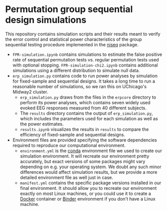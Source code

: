 # Permutation group sequential design simulations

This repository contains simulation scripts and their results meant to verify the error control and statistical power characteristics of the group sequential testing procedure implemented in the [niseq](https://github.com/john-veillette/niseq) package. 

* `FPR-simulation.ipynb` contains simulations to estimate the false positive rate of sequential permutation tests vs. regular permutation tests used with optional stopping. `FPR-simulation-chi2.ipynb` contains additional simulations using a different distribution to simulate null data.
* `erp_simulation.py` contains code to run power analyses by simulation for fixed-sample and sequential designs. It takes a long time to run a reasonable number of simulations, so we ran this on UChicago's Midway2 cluster.
  * `erp_simulation.py` draws from the files in the `erpcore` directory to perform its power analyses, which contains seven widely used evoked EEG responses measured from 40 different subjects.
  * The `results` directory contains the output of `erp_simulation.py`, which includes the parameters used for each simulation as well as the power estimates.
  * `results.ipynb` visualizes the results in `results` to compare the efficiency of fixed-sample and sequential designs.
* Environment files are provided specifying the software dependencies required to reproduce our computational environment.
  * `environment.yml` is the [conda](https://docs.conda.io/en/latest/) environment file we used to create our simulation environment. It will recreate our environment pretty accurately, but exact versions of some packages might vary depending on e.g. your operating system. We doubt any such minor differences would affect simulation results, but we provide a more detailed environment file as well just in case.
  * `manifest.yml` contains the specific package versions installed in our final environment. It should allow you to recreate our environment exactly on most Linux machines, or you could use it to create a [Docker](https://www.docker.com/) container or [Binder](https://mybinder.org/) environment if you don't have a Linux machine. 
